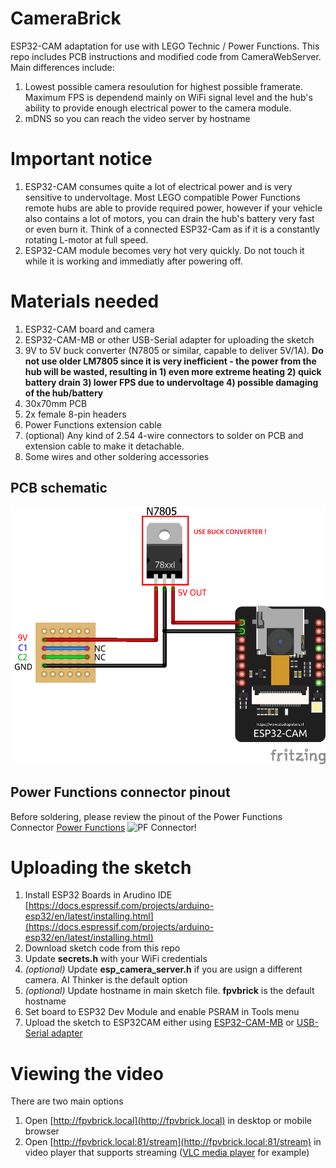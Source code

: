 # CameraBrick
ESP32-CAM adaptation for use with LEGO Technic / Power Functions.
This repo includes PCB instructions and modified code from CameraWebServer. 
Main differences include:
1. Lowest possible camera resoulution for highest possible framerate. Maximum FPS is dependend mainly on WiFi signal level and the hub's ability to provide enough electrical power to the camera module.
2. mDNS so you can reach the video server by hostname

# Important notice

1. ESP32-CAM consumes quite a lot of electrical power and is very sensitive to undervoltage. Most LEGO compatible Power Functions remote hubs are able to provide required power, however if your vehicle also contains a lot of motors, you can drain the hub's battery very fast or even burn it. Think of a connected ESP32-Cam as if it is a constantly rotating L-motor at full speed.
2. ESP32-CAM module becomes very hot very quickly. Do not touch it while it is working and immediatly after powering off.

# Materials needed

1. ESP32-CAM board and camera
2. ESP32-CAM-MB or other USB-Serial adapter for uploading the sketch
3. 9V to 5V buck converter (N7805 or similar, capable to deliver 5V/1A). **Do not use older LM7805 since it is very inefficient - the power from the hub will be wasted, resulting in 1) even more extreme heating 2) quick battery drain 3) lower FPS due to undervoltage 4) possible damaging of the hub/battery**
4. 30x70mm PCB
5. 2x female 8-pin headers
6. Power Functions extension cable
7. (optional) Any kind of 2.54 4-wire connectors to solder on PCB and extension cable to make it detachable.
8. Some wires and other soldering accessories

## PCB schematic
![wiring!](https://github.com/pink0D/CameraBrick/blob/main/fpv_pf_bb.png?raw=true "Wiring")

## Power Functions connector pinout
Before soldering, please review the pinout of the Power Functions Connector [Power Functions](https://www.philohome.com/pf/pfcon.jpg)
![PF Connector!](https://www.philohome.com/pf/pfcon.jpg "PF Connector")

# Uploading the sketch
1. Install ESP32 Boards in Arudino IDE [https://docs.espressif.com/projects/arduino-esp32/en/latest/installing.html](https://docs.espressif.com/projects/arduino-esp32/en/latest/installing.html)
2. Download sketch code from this repo
3. Update **secrets.h** with your WiFi credentials
4. *(optional)* Update **esp_camera_server.h** if you are usign a different camera. AI Thinker is the default option
5. *(optional)* Update hostname in main sketch file. **fpvbrick** is the default hostname
6. Set board to ESP32 Dev Module and enable PSRAM in Tools menu
7. Upload the sketch to ESP32CAM either using [ESP32-CAM-MB](https://randomnerdtutorials.com/upload-code-esp32-cam-mb-usb/) or [USB-Serial adapter](https://randomnerdtutorials.com/program-upload-code-esp32-cam/)
   
# Viewing the video
There are two main options
1. Open [http://fpvbrick.local](http://fpvbrick.local) in desktop or mobile browser
2. Open [http://fpvbrick.local:81/stream](http://fpvbrick.local:81/stream) in video player that supports streaming ([VLC media player](https://www.videolan.org/vlc/) for example)

